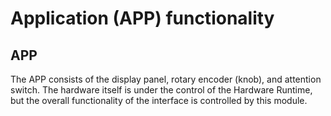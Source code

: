 # Application (APP) functionality 

## APP

The APP consists of the display panel, rotary encoder (knob), and
attention switch. The hardware itself is under the control of the
Hardware Runtime, but the overall functionality of the interface
is controlled by this module.
